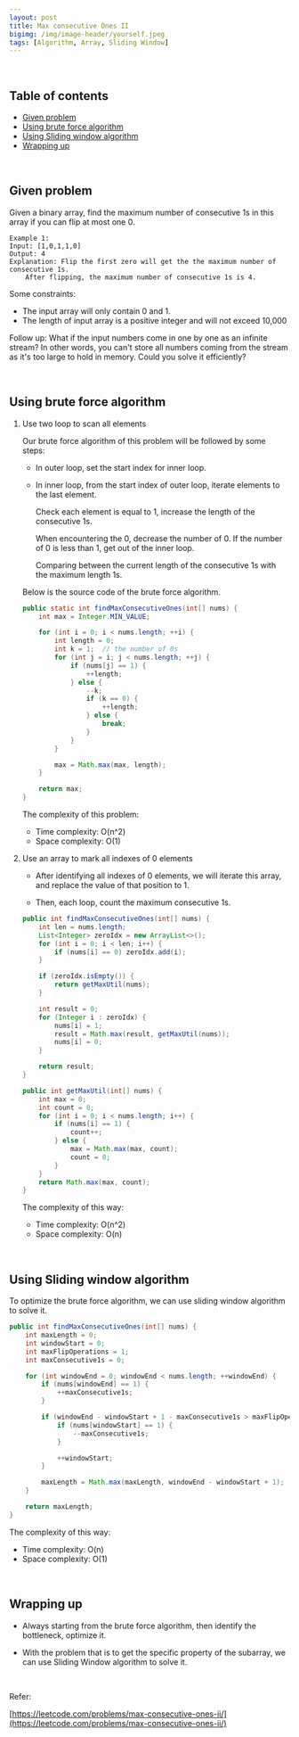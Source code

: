 ```yaml
---
layout: post
title: Max consecutive Ones II
bigimg: /img/image-header/yourself.jpeg
tags: [Algorithm, Array, Sliding Window]
---
```




<br>

## Table of contents
- [Given problem](#given-problem)
- [Using brute force algorithm](#using-brute-force-algorithm)
- [Using Sliding window algorithm](#using-sliding-window-algorithm)
- [Wrapping up](#wrapping-up)


<br>

## Given problem

Given a binary array, find the maximum number of consecutive 1s in this array if you can flip at most one 0.

```
Example 1:
Input: [1,0,1,1,0]
Output: 4
Explanation: Flip the first zero will get the the maximum number of consecutive 1s.
    After flipping, the maximum number of consecutive 1s is 4.
```

Some constraints:
- The input array will only contain 0 and 1.
- The length of input array is a positive integer and will not exceed 10,000

Follow up:
What if the input numbers come in one by one as an infinite stream? In other words, you can't store all numbers coming from the stream as it's too large to hold in memory. Could you solve it efficiently?

<br>

## Using brute force algorithm

1. Use two loop to scan all elements

    Our brute force algorithm of this problem will be followed by some steps:
    - In outer loop, set the start index for inner loop.
    - In inner loop, from the start index of outer loop, iterate elements to the last element.

        Check each element is equal to 1, increase the length of the consecutive 1s.

        When encountering the 0, decrease the number of 0. If the number of 0 is less than 1, get out of the inner loop.

        Comparing between the current length of the consecutive 1s with the maximum length 1s.

    Below is the source code of the brute force algorithm.

    ```java
    public static int findMaxConsecutiveOnes(int[] nums) {
        int max = Integer.MIN_VALUE;

        for (int i = 0; i < nums.length; ++i) {
            int length = 0;
            int k = 1;  // the number of 0s
            for (int j = i; j < nums.length; ++j) {
                if (nums[j] == 1) {
                    ++length;
                } else {
                    --k;
                    if (k == 0) {
                        ++length;
                    } else {
                        break;
                    }
                }
            }

            max = Math.max(max, length);
        }

        return max;
    }
    ```

    The complexity of this problem:
    - Time complexity: O(n^2)
    - Space complexity: O(1)

2. Use an array to mark all indexes of 0 elements

    - After identifying all indexes of 0 elements, we will iterate this array, and replace the value of that position to 1.

    - Then, each loop, count the maximum consecutive 1s.

    ```java
    public int findMaxConsecutiveOnes(int[] nums) {
        int len = nums.length;
        List<Integer> zeroIdx = new ArrayList<>();
        for (int i = 0; i < len; i++) {
            if (nums[i] == 0) zeroIdx.add(i);
        }

        if (zeroIdx.isEmpty()) {
            return getMaxUtil(nums);
        }

        int result = 0;
        for (Integer i : zeroIdx) {
            nums[i] = 1;
            result = Math.max(result, getMaxUtil(nums));
            nums[i] = 0;
        }

        return result;
    }

    public int getMaxUtil(int[] nums) {
        int max = 0;
        int count = 0;
        for (int i = 0; i < nums.length; i++) {
            if (nums[i] == 1) {
                count++;
            } else {
                max = Math.max(max, count);
                count = 0;
            }
        }
        return Math.max(max, count);
    }
    ```

    The complexity of this way:
    - Time complexity: O(n^2)
    - Space complexity: O(n)

<br>

## Using Sliding window algorithm

To optimize the brute force algorithm, we can use sliding window algorithm to solve it.

```java
public int findMaxConsecutiveOnes(int[] nums) {
    int maxLength = 0;
    int windowStart = 0;
    int maxFlipOperations = 1;
    int maxConsecutive1s = 0;

    for (int windowEnd = 0; windowEnd < nums.length; ++windowEnd) {
        if (nums[windowEnd] == 1) {
            ++maxConsecutive1s;
        }

        if (windowEnd - windowStart + 1 - maxConsecutive1s > maxFlipOperations) {
            if (nums[windowStart] == 1) {
                --maxConsecutive1s;
            }

            ++windowStart;
        }

        maxLength = Math.max(maxLength, windowEnd - windowStart + 1);
    }

    return maxLength;
}
```

The complexity of this way:
- Time complexity: O(n)
- Space complexity: O(1)

<br>

## Wrapping up

- Always starting from the brute force algorithm, then identify the bottleneck, optimize it.

- With the problem that is to get the specific property of the subarray, we can use Sliding Window algorithm to solve it.

<br>

Refer:

[https://leetcode.com/problems/max-consecutive-ones-ii/](https://leetcode.com/problems/max-consecutive-ones-ii/)